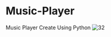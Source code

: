 # Music-Player
Music Player Create Using Python
![32](https://user-images.githubusercontent.com/87580847/197219188-7d65a14d-4227-4be0-a85b-5b5bd83ef2a8.png)
